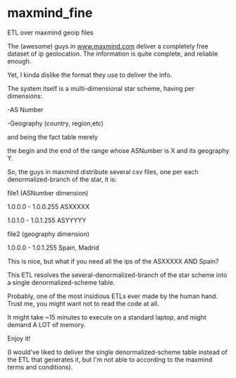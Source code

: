 # maxmind_fine
ETL over maxmind geoip files

The (awesome) guys in www.maxmind.com deliver a completely free dataset of ip geolocation. 
The information is quite complete, and reliable enough.

Yet, I kinda dislike the format they use to deliver the info.

The system itself is a multi-dimensional star scheme, having per dimensions:

  -AS Number
  
  -Geography (country, region,etc)
  
and being the fact table merely 

  the begin and the end of the range whose ASNumber is X and its geography Y.
  
  
So, the guys in maxmind distribute several csv files, one per each denormalized-branch of the star, it is:

file1 (ASNumber dimension)

1.0.0.0 - 1.0.0.255 ASXXXXX

1.0.1.0 - 1.0.1.255 ASYYYYY


file2 (geography dimension)

1.0.0.0 - 1.0.1.255 Spain, Madrid


This is nice, but what if you need all the ips of the ASXXXXX AND Spain?

This ETL resolves the several-denormalized-branch of the star scheme into a single denormalized-scheme table.

Probably, one of the most insidious ETLs ever made by the human hand. Trust me, you might want not to read the code at all.

It might take ~15 minutes to execute on a standard laptop, and might demand A LOT of memory.


Enjoy it!

(I would've liked to deliver the single denormalized-scheme table instead of the ETL that generates it, but I'm not able to according to the maxmind terms and conditions).

